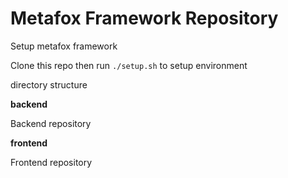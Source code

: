 # Metafox Framework Repository

Setup metafox framework

Clone this repo then run `./setup.sh` to setup environment

directory structure

**backend**

Backend repository

**frontend**

Frontend repository
